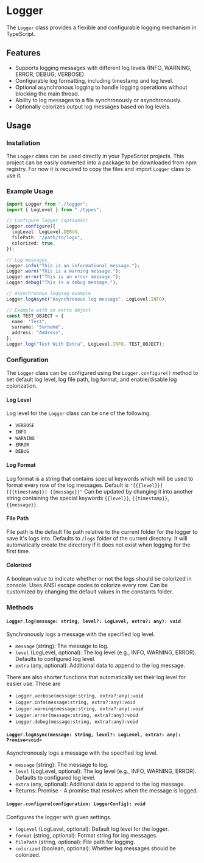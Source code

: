 # Logger

The `Logger` class provides a flexible and configurable logging mechanism in TypeScript.

## Features

- Supports logging messages with different log levels (INFO, WARNING, ERROR, DEBUG, VERBOSE).
- Configurable log formatting, including timestamp and log level.
- Optional asynchronous logging to handle logging operations without blocking the main thread.
- Ability to log messages to a file synchronously or asynchronously.
- Optionally colorizes output log messages based on log levels.

## Usage

### Installation

The `Logger` class can be used directly in your TypeScript projects. This project can be easily converted into a package to be downloaded from npm registry.
For now it is required to copy the files and import `Logger` class to use it.

### Example Usage

```typescript
import Logger from "./logger";
import { LogLevel } from "./types";

// Configure logger (optional)
Logger.configure({
  logLevel: LogLevel.DEBUG,
  filePath: "/path/to/logs",
  colorized: true,
});

// Log messages
Logger.info("This is an informational message.");
Logger.warn("This is a warning message.");
Logger.error("This is an error message.");
Logger.debug("This is a debug message.");

// Asynchronous logging example
Logger.logAsync("Asynchronous log message", LogLevel.INFO);

// Example with an extra object
const TEST_OBJECT = {
  name: "Test",
  surname: "Surname",
  address: "Address",
};
Logger.log("Test With Extra", LogLevel.INFO, TEST_OBJECT);
```

### Configuration

The `Logger` class can be configured using the `Logger.configure()` method to set default log level, log file path, log format, and enable/disable log colorization.

#### Log Level

Log level for the `Logger` class can be one of the following.

- `VERBOSE`
- `INFO`
- `WARNING`
- `ERROR`
- `DEBUG`

#### Log Format

Log format is a string that contains special keywords which will be used to format every row of the log messages. Default is `"[{{level}}] [{{timestamp}}] {{message}}"`
Can be updated by changing it into another string containing the special keywords `{{level}}`, `{{timestamp}}`, `{{message}}`.

#### File Path

File path is the default file path relative to the current folder for the logger to save it's logs into. Defaults to `/logs` folder of the current directory.
It will automatically create the directory if it does not exist when logging for the first time.

#### Colorized

A boolean value to indicate whether or not the logs should be colorized in console. Uses ANSI escape codes to colorize every row. Can be customized by changing the default values in the constants folder.

### Methods

#### `Logger.log(message: string, level?: LogLevel, extra?: any): void`

Synchronously logs a message with the specified log level.

- `message` (string): The message to log.
- `level` (LogLevel, optional): The log level (e.g., INFO, WARNING, ERROR). Defaults to configured log level.
- `extra` (any, optional): Additional data to append to the log message.

There are also shorter functions that automatically set their log level for easier use. These are

- `Logger.verbose(message:string, extra?:any):void`
- `Logger.info(message:string, extra?:any):void`
- `Logger.warning(message:string, extra?:any):void`
- `Logger.error(message:string, extra?:any):void`
- `Logger.debug(message:string, extra?:any):void`

#### `Logger.logAsync(message: string, level?: LogLevel, extra?: any): Promise<void>`

Asynchronously logs a message with the specified log level.

- `message` (string): The message to log.
- `level` (LogLevel, optional): The log level (e.g., INFO, WARNING, ERROR). Defaults to configured log level.
- `extra` (any, optional): Additional data to append to the log message.
- Returns: Promise<void> - A promise that resolves when the message is logged.

#### `Logger.configure(configuration: LoggerConfig): void`

Configures the logger with given settings.

- `logLevel` (LogLevel, optional): Default log level for the logger.
- `format` (string, optional): Format string for log messages.
- `filePath` (string, optional): File path for logging.
- `colorized` (boolean, optional): Whether log messages should be colorized.